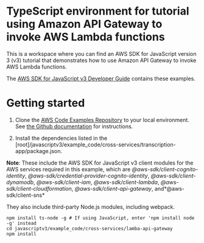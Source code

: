# TypeScript environment for tutorial using Amazon API Gateway to invoke AWS Lambda functions
This is a workspace where you can find an AWS SDK for JavaScript version 3 (v3) tutorial that demonstrates how to 
use Amazon API Gateway to invoke AWS Lambda functions.

The [AWS SDK for JavaScript v3 Developer Guide](https://docs.aws.amazon.com/sdk-for-javascript/v3/developer-guide/cross-service-example-scan-and-publish-message.html) contains these examples.

# Getting started

1. Clone the [AWS Code Examples Repository](https://github.com/awsdocs/aws-doc-sdk-examples) to your local environment. 
See [the Github documentation](https://docs.github.com/en/github/creating-cloning-and-archiving-repositories/cloning-a-repository) for 
instructions.

1. Install the dependencies listed in the [root]/javascriptv3/example_code/cross-services/transcription-app/package.json.

**Note**: These include the AWS SDK for JavaScript v3 client modules for the AWS services required in this example, 
which are  *@aws-sdk/client-cognito-identity*, *@aws-sdk/credential-provider-cognito-identity*, *@aws-sdk/client-dynamodb*,
*@aws-sdk/client-iam*, *@aws-sdk/client-lambda*, *@aws-sdk/client-cloudformation*, *@aws-sdk/client-api-gateway*, and*@aws-sdk/client-sns*

They also include third-party Node.js modules, including webpack.
```
npm install ts-node -g # If using JavaScript, enter 'npm install node -g' instead
cd javascriptv3/example_code/cross-services/lamba-api-gateway
npm install
```



